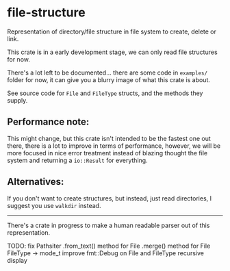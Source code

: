 # file-structure

Representation of directory/file structure in file system to create, delete
or link.

This crate is in a early development stage, we can only read file structures
for now.

There's a lot left to be documented... there are some code in `examples/`
folder for now, it can give you a blurry image of what this crate is about.

See source code for `File` and `FileType` structs, and the methods they
supply.

## Performance note:
This might change, but this crate isn't intended to be the fastest one out
there, there is a lot to improve in terms of performance, however, we will
be more focused in nice error treatment instead of blazing thought the file
system and returning a `io::Result` for everything.

## Alternatives:
If you don't want to create structures, but instead, just read directories,
I suggest you use `walkdir` instead.

---

There's a crate in progress to make a human readable parser out of this
representation.

TODO:
fix Pathsiter
.from_text() method for File
.merge() method for File
FileType -> mode_t
improve fmt::Debug on File and FileType recursive display
